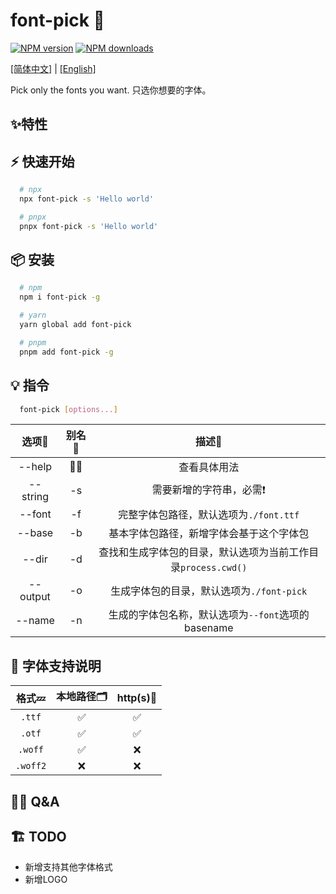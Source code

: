 # font-pick 🧺

<a href="https://www.npmjs.com/package/font-pick"><img alt="NPM version" src="https://img.shields.io/npm/v/font-pick.svg"></a> <a href="https://www.npmjs.com/package/font-pick"><img alt="NPM downloads" src="https://img.shields.io/npm/dm/font-pick.svg"></a>

[[简体中文]](./README-ZH-CN.md) | [[English]](./README.md)

Pick only the fonts you want. 只选你想要的字体。

## ✨特性

## ⚡️ 快速开始
```bash
  # npx
  npx font-pick -s 'Hello world' 

  # pnpx
  pnpx font-pick -s 'Hello world' 
```

## 📦 安装
```bash
  # npm
  npm i font-pick -g

  # yarn
  yarn global add font-pick

  # pnpm
  pnpm add font-pick -g
```

## 💡 指令
```bash
  font-pick [options...]
```

| 选项🎯 | 别名🚀 | 描述📝 |
| :-----: | :----: | :----: |
| --help | 🙅‍♂️ | 查看具体用法 |
| --string | -s | 需要新增的字符串，必需❗️ |
| --font | -f | 完整字体包路径，默认选项为`./font.ttf` |
| --base | -b | 基本字体包路径，新增字体会基于这个字体包 |
| --dir | -d | 查找和生成字体包的目录，默认选项为当前工作目录`process.cwd()` |
| --output | -o | 生成字体包的目录，默认选项为`./font-pick` |
| --name | -n | 生成的字体包名称，默认选项为`--font`选项的basename |

## 🥂 字体支持说明

| 格式💤 | 本地路径🗂 | http(s)🔗 |
| :-----: | :----: | :----: |
| ```.ttf``` | ✅ | ✅ |
| ```.otf``` | ✅ | ✅ |
| ```.woff``` | ✅ |  ❌  |
| ```.woff2``` | ❌ |  ❌  |

## 🙋‍♂️ Q&A


## 🏗 TODO 
+ 新增支持其他字体格式
+ 新增LOGO
